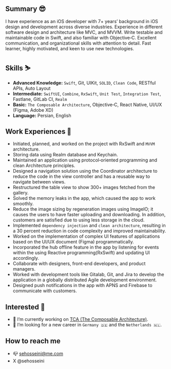 ## Summary 😎
I have experience as an iOS developer with 7+ years’ background in iOS design and development across diverse industries. Experience in different software design and architecture like MVC, and MVVM. Write testable and maintainable code in Swift, and also familiar with Objective‐C. Excellent communication, and organizational skills with attention to detail. Fast learner, highly motivated, and keen to use new technologies.

## Skills ⛷️
- **Advanced Knowledge:** `Swift`, Git, UIKit, `SOLID`, `Clean Code`, RESTful APIs, Auto Layout
- **Intermediate:** `SwiftUI`, `Combine`, `RxSwift`, `Unit Test`, `Integration Test`, Fastlane, GitLab CI, `Realm`
- **Basic:** `The Composable Architecture`, Objective‐C, React Native, UI/UX (Figma, Adobe XD)
- **Language:** Persian, English

## Work Experiences 🔬
- Initiated, planned, and worked on the project with RxSwift and `MVVM` architecture.
- Storing data using Realm database and Keychain.
- Maintained an application using protocol‐oriented programming and clean Architecture principles.
- Designed a navigation solution using the Coordinator architecture to reduce the code in the view controller and has a reusable way to navigate between views.
- Restructured the table view to show 300+ images fetched from the gallery.
- Solved the memory leaks in the app, which caused the app to work smoothly.
- Reduce the image sizing by regeneration images using ImageIO; it causes the users to have faster uploading and downloading. In addition, customers are satisfied due to using less storage in the cloud.
- Implemented `dependency injection` and `clean architecture`, resulting in a 30 percent reduction in code complexity and improved maintainability.
- Worked on the implementation of complex UI features of applications based on the UI/UX document (Figma) programmatically.
- Incorporated the hub offline feature in the app by listening for events within the using Reactive programming(RxSwift) and updating UI accordingly.
- Collaborate with designers, front-end developers, and product managers.
- Worked with development tools like Gitalab, Git, and Jira to develop the application in a globally distributed Agile development environment.
- Designed push notifications in the app with APNS and Firebase to communicate with customers.

## Interested 🧐
- 🔭 I’m currently working on [TCA (The Composable Architecture)](https://github.com/pointfreeco/swift-composable-architecture).
- 🤔 I’m looking for a new career in `Germany 🇩🇪` and the `Netherlands 🇳🇱`.

## How to reach me 
- 📪 sehosseini@me.com
- X @sehosseini

<!--
- 🔭 I’m currently working on ...
- 👯 I’m looking to collaborate on ...
- 🤔 I’m looking for help with ...
- 💬 Ask me about ...
- ⚡ Fun fact: ...
-->
